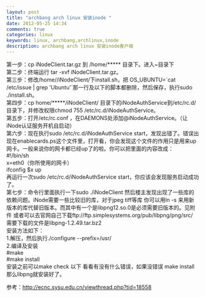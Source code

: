 ```yaml
---
layout: post
title: "archbang arch linux 安装inode "
date: 2012-05-25 14:34
comments: true
categories: linux 
keywords: linux, archbang,archlinux,inode
description: archbang arch linux 安装inode客户端
---
```


第一步：cp iNodeClient.tar.gz 到 /home/\*\*\*\*\* 目录下。进入~目录下    
第二步：终端运行 tar -xvf iNodeClient.tar.gz。  
第三步：修改/home//iNodeClient/下install.sh，把 OS_UBUNTU=\`cat /etc/issue | grep 'Ubuntu'\`那一行及以下的脚本都删除，然后保存，执行sudo ./install.sh。  
第四步：cp  home/\*\*\*\*\*/iNodeClient/ 目录下的iNodeAuthService到/etc/rc.d/目录下，并修改权限chmod 755 /etc/rc.d/iNodeAuthService。  
第五步：打开/etc/rc.conf ，在DAEMONS处添加@iNodeAuthService。（让iNode认证服务开机自启动）   
第六步：现在执行sudo /etc/rc.d/iNodeAuthService start，发现出错了。错误出现在enablecards.ps这个文件里，打开看，你会发现这个文件的作用只是用来up网卡。一般来说你的网卡都已经up了的啦。你可以把里面的内容改成：   
\#!/bin/sh  
x=eth0（你所使用的网卡）   
ifconfig $x up    
再运行一次sudo /etc/rc.d/iNodeAuthService start，你应该会发现服务启动成功了。    
第七步：命令行里面执行一下sudo ./iNodeClient 然后楼主发现出现了一些库的依赖问题。iNode需要一些比较旧的库，对于jpeg tiff等库 你可以用ln -s 来用新版本的库代替旧版本。而其中有一个是libpng12.so.0是必须需要旧版本的。见附件 或者可以去官网自己下载ftp://ftp.simplesystems.org/pub/libpng/png/src/    
需要下载的文件是libpng-1.2.49.tar.bz2   
安装方法如下：   
1.解压，然后执行./configure --prefix=/usr/   
2.编译及安装   
\#make    
\#make install   
安装之前可以make check 以下 看看有没有什么错误，如果没错误 make install 那么libpng就安装好了。   

   


参考：http://ecnc.sysu.edu.cn/viewthread.php?tid=18558